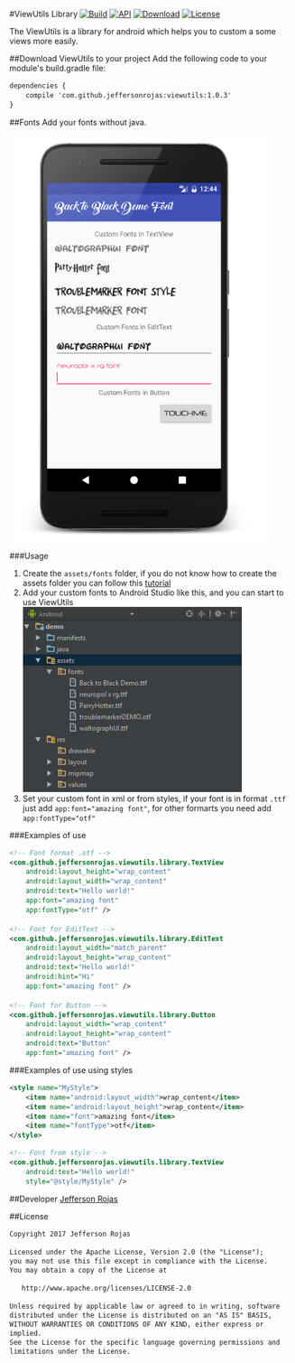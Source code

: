 #ViewUtils Library
[![Build](https://api.travis-ci.org/JeffersonRojas/ViewUtils.svg?branch=master)](https://travis-ci.org/JeffersonRojas/ViewUtils)
[![API](https://img.shields.io/badge/API-10%2B-blue.svg)](https://android-arsenal.com/api?level=10)
[![Download](https://api.bintray.com/packages/fejerson108/maven/viewutils/images/download.svg)](https://bintray.com/fejerson108/maven/viewutils/_latestVersion) 
[![License](https://img.shields.io/badge/License-Apache%202.0-blue.svg)](http://www.apache.org/licenses/LICENSE-2.0)


The ViewUtils is a library for android which helps you to custom a some views more easily.

##Download ViewUtils to your project
Add the following code to your module's build.gradle file:
```xml
dependencies {
    compile 'com.github.jeffersonrojas:viewutils:1.0.3'
}
```

##Fonts
Add your fonts without java.

![screenshot](https://github.com/JeffersonRojas/ViewUtils/blob/master/Screenshot.png "Font Samples")

###Usage
1. Create the `assets/fonts` folder, if you do not know how to create the assets folder you can follow this [tutorial](http://abhiandroid.com/androidstudio/create-assets-folder-android-studio-html-files.html)  
2. Add your custom fonts to Android Studio like this, and you can start to use ViewUtils
![screenshot](https://github.com/JeffersonRojas/ViewUtils/blob/master/FontsFolderExample.png "Fonts Folder Example")
3. Set your custom font in xml or from styles, if your font is in format `.ttf` just add `app:font="amazing font"`, for other formarts you need add `app:fontType="otf"`

###Examples of use
```xml
<!-- Font format .otf -->
<com.github.jeffersonrojas.viewutils.library.TextView
    android:layout_height="wrap_content"
    android:layout_width="wrap_content"
    android:text="Hello world!"
    app:font="amazing font"
    app:fontType="otf" />
    
<!-- Font for EditText -->
<com.github.jeffersonrojas.viewutils.library.EditText
    android:layout_width="match_parent"
    android:layout_height="wrap_content"
    android:text="Hello world!"
    android:hint="Hi"
    app:font="amazing font" />
    
<!-- Font for Button -->
<com.github.jeffersonrojas.viewutils.library.Button
    android:layout_width="wrap_content"
    android:layout_height="wrap_content"
    android:text="Button"
    app:font="amazing font" />
```
###Examples of use using styles
```xml
<style name="MyStyle">
    <item name="android:layout_width">wrap_content</item>
    <item name="android:layout_height">wrap_content</item>
    <item name="font">amazing font</item>
    <item name="fontType">otf</item>
</style>
```
```xml
<!-- Font from style -->
<com.github.jeffersonrojas.viewutils.library.TextView
    android:text="Hello world!"
    style="@style/MyStyle" />
```

##Developer
[Jefferson Rojas](mailto:fejerson108@gmail.com)


##License

    Copyright 2017 Jefferson Rojas

    Licensed under the Apache License, Version 2.0 (the "License");
    you may not use this file except in compliance with the License.
    You may obtain a copy of the License at

       http://www.apache.org/licenses/LICENSE-2.0

    Unless required by applicable law or agreed to in writing, software
    distributed under the License is distributed on an "AS IS" BASIS,
    WITHOUT WARRANTIES OR CONDITIONS OF ANY KIND, either express or implied.
    See the License for the specific language governing permissions and
    limitations under the License.

